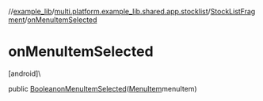 //[example_lib](../../../index.md)/[multi.platform.example_lib.shared.app.stocklist](../index.md)/[StockListFragment](index.md)/[onMenuItemSelected](on-menu-item-selected.md)

# onMenuItemSelected

[android]\

public [Boolean](https://developer.android.com/reference/kotlin/java/lang/Boolean.html)[onMenuItemSelected](on-menu-item-selected.md)([MenuItem](https://developer.android.com/reference/kotlin/android/view/MenuItem.html)menuItem)
